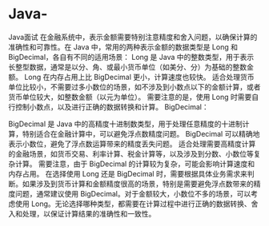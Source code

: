 # Java-
Java面试
在金融系统中，表示金额需要特别注意精度和舍入问题，以确保计算的准确性和可靠性。在 Java 中，常用的两种表示金额的数据类型是 Long 和 BigDecimal，各自有不同的适用场景：
Long 是 Java 中的整数类型，用于表示长整型数据，通常是以分、角、或最小货币单位（如美分、分）为基础的整数金额。
Long 在内存占用上比 BigDecimal 更小，计算速度也较快。
适合处理货币单位比较小，不需要过多小数位的场景，如不涉及到小数点以下的金额计算，或者货币单位较大，如整数金额（以元为单位）。
需要注意的是，使用 Long 时需要自行控制小数点，以及进行正确的数据转换和计算。
BigDecimal：

BigDecimal 是 Java 中的高精度十进制数类型，用于处理任意精度的十进制计算，特别适合在金融计算中，可以避免浮点数精度问题。
BigDecimal 可以精确地表示小数位，避免了浮点数运算带来的精度丢失问题。
适合处理需要高精度计算的金融场景，如货币交易、利率计算、税金计算等，以及涉及到分数、小数位等复杂计算。
需要注意，由于 BigDecimal 的计算较为复杂，可能会影响计算速度和内存占用。
在选择使用 Long 还是 BigDecimal 时，需要根据具体业务需求来判断。如果涉及到货币计算和金额精度很高的场景，特别是需要避免浮点数带来的精度问题，通常建议使用 BigDecimal。对于金额较大，小数位不多的场景，可以考虑使用 Long。无论选择哪种类型，都需要在计算过程中进行正确的数据转换、舍入和处理，以保证计算结果的准确性和一致性。
